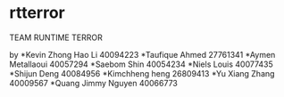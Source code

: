 # rtterror

TEAM RUNTIME TERROR 

by
*Kevin Zhong Hao Li 40094223
*Taufique Ahmed 27761341
*Aymen Metallaoui 40057294
*Saebom Shin 40054234
*Niels Louis 40077435
*Shijun Deng 40084956
*Kimchheng heng 26809413
*Yu Xiang Zhang 40009567
*Quang Jimmy Nguyen 40066773



